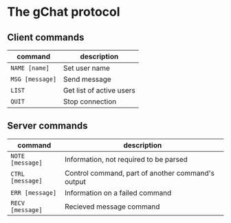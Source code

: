 # The gChat protocol
## Client commands
| command | description |
| --- | --- |
| `NAME [name]` | Set user name |
| `MSG [message]` | Send message |
| `LIST` | Get list of active users |
| `QUIT` | Stop connection |

## Server commands
| command | description |
| --- | --- |
| `NOTE [message]` | Information, not required to be parsed |
| `CTRL [message]` | Control command, part of another command's output |
| `ERR [message]` | Information on a failed command |
| `RECV [message]` | Recieved message command |
